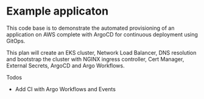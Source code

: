 # Example applicaton

This code base is to demonstrate the automated provisioning of an application on AWS complete with ArgoCD for continuous deployment using GitOps.

This plan will create an EKS cluster, Network Load Balancer, DNS resolution and bootstrap the cluster with NGINX ingress controller, Cert Manager, External Secrets, ArgoCD and Argo Workflows.
 
Todos
 - Add CI with Argo Workflows and Events